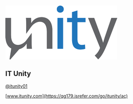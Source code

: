 ![IT Unity](shared/itunity.png)

IT Unity
--------

[@itunity01](http://www.twitter.com/itunity01)

[www.itunity.com](https://qg179.isrefer.com/go/itunity/ac)